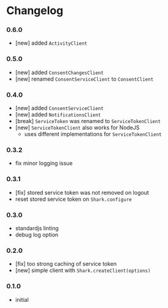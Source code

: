 # Changelog

### 0.6.0
- [new] added `ActivityClient`

### 0.5.0
- [new] added `ConsentChangesClient`
- [new] renamed `ConsentServiceClient` to `ConsentClient`

### 0.4.0
- [new] added `ConsentServiceClient`
- [new] added `NotificationsClient`
- [break] `ServiceToken` was renamed to `ServiceTokenClient`
- [new] `ServiceTokenClient` also works for NodeJS
  - uses different implementations for `ServiceTokenClient`

### 0.3.2
- fix minor logging issue

### 0.3.1
- [fix] stored service token was not removed on logout
- reset stored service token on `Shark.configure`

### 0.3.0
- standardjs linting
- debug log option

### 0.2.0
- [fix] too strong caching of service token
- [new] simple client with `Shark.createClient(options)`

### 0.1.0
- initial
